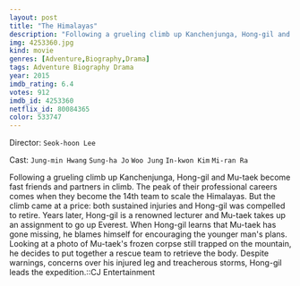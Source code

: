```yaml
---
layout: post
title: "The Himalayas"
description: "Following a grueling climb up Kanchenjunga, Hong-gil and Mu-taek become fast friends and partners in climb. The peak of their professional careers comes when they become the 14th team to scale the Himalayas. But the climb came at a price: both sustained injuries and Hong-gil was compelled to retire. Years later, Hong-gil is a renowned lecturer and Mu-taek takes up an assignment to go up Everest. When Hong-gil learns that Mu-taek has gone missing, he blames himself for encouraging the y.."
img: 4253360.jpg
kind: movie
genres: [Adventure,Biography,Drama]
tags: Adventure Biography Drama 
year: 2015
imdb_rating: 6.4
votes: 912
imdb_id: 4253360
netflix_id: 80084365
color: 533747
---
```

Director: `Seok-hoon Lee`  

Cast: `Jung-min Hwang` `Sung-ha Jo` `Woo Jung` `In-kwon Kim` `Mi-ran Ra` 

Following a grueling climb up Kanchenjunga, Hong-gil and Mu-taek become fast friends and partners in climb. The peak of their professional careers comes when they become the 14th team to scale the Himalayas. But the climb came at a price: both sustained injuries and Hong-gil was compelled to retire. Years later, Hong-gil is a renowned lecturer and Mu-taek takes up an assignment to go up Everest. When Hong-gil learns that Mu-taek has gone missing, he blames himself for encouraging the younger man's plans. Looking at a photo of Mu-taek's frozen corpse still trapped on the mountain, he decides to put together a rescue team to retrieve the body. Despite warnings, concerns over his injured leg and treacherous storms, Hong-gil leads the expedition.::CJ Entertainment